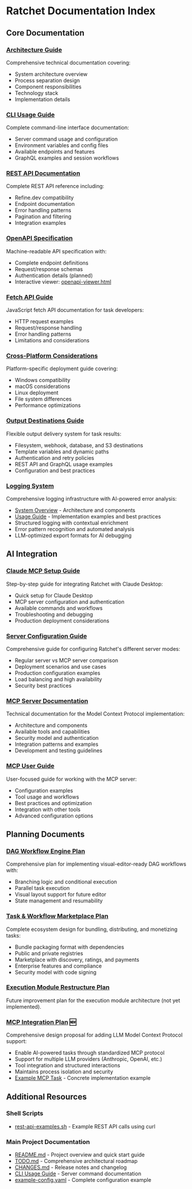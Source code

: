 # Ratchet Documentation Index

## Core Documentation

### [Architecture Guide](ARCHITECTURE.md)
Comprehensive technical documentation covering:
- System architecture overview
- Process separation design
- Component responsibilities
- Technology stack
- Implementation details

### [CLI Usage Guide](CLI_USAGE.md)
Complete command-line interface documentation:
- Server command usage and configuration
- Environment variables and config files
- Available endpoints and features
- GraphQL examples and session workflows

### [REST API Documentation](REST_API_README.md)
Complete REST API reference including:
- Refine.dev compatibility
- Endpoint documentation
- Error handling patterns
- Pagination and filtering
- Integration examples

### [OpenAPI Specification](openapi.yaml)
Machine-readable API specification with:
- Complete endpoint definitions
- Request/response schemas
- Authentication details (planned)
- Interactive viewer: [openapi-viewer.html](openapi-viewer.html)

### [Fetch API Guide](FETCH_API.md)
JavaScript fetch API documentation for task developers:
- HTTP request examples
- Request/response handling
- Error handling patterns
- Limitations and considerations

### [Cross-Platform Considerations](CROSS-PLATFORM-CONSIDERATIONS.md)
Platform-specific deployment guide covering:
- Windows compatibility
- macOS considerations
- Linux deployment
- File system differences
- Performance optimizations

### [Output Destinations Guide](OUTPUT_DESTINATIONS.md)
Flexible output delivery system for task results:
- Filesystem, webhook, database, and S3 destinations
- Template variables and dynamic paths
- Authentication and retry policies
- REST API and GraphQL usage examples
- Configuration and best practices

### [Logging System](LOGGING_OVERVIEW.md)
Comprehensive logging infrastructure with AI-powered error analysis:
- [System Overview](LOGGING_OVERVIEW.md) - Architecture and components
- [Usage Guide](LOGGING_USAGE.md) - Implementation examples and best practices
- Structured logging with contextual enrichment
- Error pattern recognition and automated analysis
- LLM-optimized export formats for AI debugging

## AI Integration

### [Claude MCP Setup Guide](CLAUDE_MCP_SETUP.md)
Step-by-step guide for integrating Ratchet with Claude Desktop:
- Quick setup for Claude Desktop
- MCP server configuration and authentication
- Available commands and workflows
- Troubleshooting and debugging
- Production deployment considerations

### [Server Configuration Guide](SERVER_CONFIGURATION_GUIDE.md)
Comprehensive guide for configuring Ratchet's different server modes:
- Regular server vs MCP server comparison
- Deployment scenarios and use cases
- Production configuration examples
- Load balancing and high availability
- Security best practices

### [MCP Server Documentation](MCP_SERVER.md)
Technical documentation for the Model Context Protocol implementation:
- Architecture and components
- Available tools and capabilities
- Security model and authentication
- Integration patterns and examples
- Development and testing guidelines

### [MCP User Guide](MCP_USER_GUIDE.md)
User-focused guide for working with the MCP server:
- Configuration examples
- Tool usage and workflows
- Best practices and optimization
- Integration with other tools
- Advanced configuration options

## Planning Documents

### [DAG Workflow Engine Plan](plans/DAG_WORKFLOW_PLAN.md)
Comprehensive plan for implementing visual-editor-ready DAG workflows with:
- Branching logic and conditional execution
- Parallel task execution
- Visual layout support for future editor
- State management and resumability

### [Task & Workflow Marketplace Plan](plans/TASK_MARKETPLACE_PLAN.md)
Complete ecosystem design for bundling, distributing, and monetizing tasks:
- Bundle packaging format with dependencies
- Public and private registries
- Marketplace with discovery, ratings, and payments
- Enterprise features and compliance
- Security model with code signing

### [Execution Module Restructure Plan](plans/EXECUTION_RESTRUCTURE_PLAN.md)
Future improvement plan for the execution module architecture (not yet implemented).

### [MCP Integration Plan](plans/MCP_INTEGRATION_PLAN.md) 🆕
Comprehensive design proposal for adding LLM Model Context Protocol support:
- Enable AI-powered tasks through standardized MCP protocol
- Support for multiple LLM providers (Anthropic, OpenAI, etc.)
- Tool integration and structured interactions
- Maintains process isolation and security
- [Example MCP Task](plans/MCP_TASK_EXAMPLE.md) - Concrete implementation example

## Additional Resources

### Shell Scripts
- [rest-api-examples.sh](rest-api-examples.sh) - Example REST API calls using curl

### Main Project Documentation
- [README.md](../README.md) - Project overview and quick start guide
- [TODO.md](../TODO.md) - Comprehensive architectural roadmap
- [CHANGES.md](../CHANGES.md) - Release notes and changelog
- [CLI Usage Guide](CLI_USAGE.md) - Server command documentation
- [example-config.yaml](../example-config.yaml) - Complete configuration example